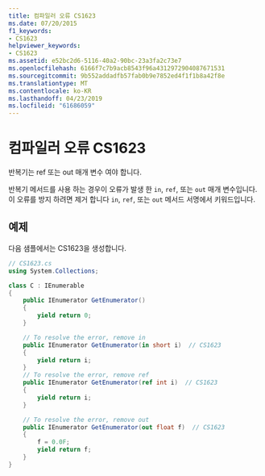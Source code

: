 ```yaml
---
title: 컴파일러 오류 CS1623
ms.date: 07/20/2015
f1_keywords:
- CS1623
helpviewer_keywords:
- CS1623
ms.assetid: e52bc2d6-5116-40a2-90bc-23a3fa2c73e7
ms.openlocfilehash: 6166f7c7b9acb8543f96a4312972904087671531
ms.sourcegitcommit: 9b552addadfb57fab0b9e7852ed4f1f1b8a42f8e
ms.translationtype: MT
ms.contentlocale: ko-KR
ms.lasthandoff: 04/23/2019
ms.locfileid: "61686059"
---
```

# <a name="compiler-error-cs1623"></a>컴파일러 오류 CS1623
반복기는 ref 또는 out 매개 변수 여야 합니다.  
  
 반복기 메서드를 사용 하는 경우이 오류가 발생 한 `in`, `ref`, 또는 `out` 매개 변수입니다. 이 오류를 방지 하려면 제거 합니다 `in`, `ref`, 또는 `out` 메서드 서명에서 키워드입니다.  
  
## <a name="example"></a>예제  
 다음 샘플에서는 CS1623을 생성합니다.  
  
```csharp  
// CS1623.cs  
using System.Collections;

class C : IEnumerable
{
    public IEnumerator GetEnumerator()
    {
        yield return 0;
    }

    // To resolve the error, remove in  
    public IEnumerator GetEnumerator(in short i)  // CS1623  
    {
        yield return i;
    }
    // To resolve the error, remove ref  
    public IEnumerator GetEnumerator(ref int i)  // CS1623  
    {
        yield return i;
    }

    // To resolve the error, remove out  
    public IEnumerator GetEnumerator(out float f)  // CS1623  
    {
        f = 0.0F;
        yield return f;
    }
}
```
